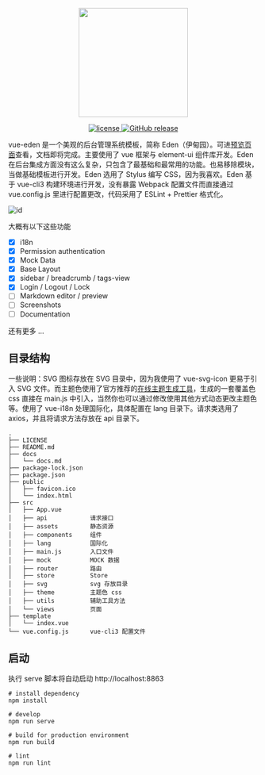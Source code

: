 <p align="center">
  <img width="220" src="https://i.loli.net/2018/05/21/5b02ebd9efd46.png">
</p>

<p align="center">
  <a href="https://github.com/Sakuyakun/vue-eden/blob/master/LICENSE">
    <img src="https://img.shields.io/github/license/Sakuyakun/vue-eden.svg?style=flat-square" alt="license">
  </a>
  <a href="https://travis-ci.org/Sakuyakun/vue-eden">
    <img src="https://img.shields.io/travis/Sakuyakun/vue-eden.svg?style=flat-square" alt="GitHub release">
  </a>
</p>

vue-eden 是一个美观的后台管理系统模板，简称 Eden（伊甸园）。可进[预览页面](https://sakuyakun.github.io/vue-eden/)查看，文档即将完成。主要使用了 vue 框架与 element-ui 组件库开发。Eden 在后台集成方面没有这么复杂，只包含了最基础和最常用的功能。也易移除模块，当做基础模板进行开发。Eden 选用了 Stylus 编写 CSS，因为我喜欢。Eden 基于 vue-cli3 构建环境进行开发，没有暴露 Webpack 配置文件而直接通过 vue.config.js 里进行配置更改，代码采用了 ESLint + Prettier 格式化。

![id](https://i.loli.net/2018/05/19/5aff9f7bdb36f.png)

大概有以下这些功能

- [x] i18n
- [x] Permission authentication
- [x] Mock Data
- [X] Base Layout
- [X] sidebar / breadcrumb / tags-view
- [X] Login / Logout / Lock
- [ ] Markdown editor / preview
- [ ] Screenshots
- [ ] Documentation

还有更多 ...

## 目录结构

一些说明：SVG 图标存放在 SVG 目录中，因为我使用了 vue-svg-icon 更易于引入 SVG 文件。而主题色使用了官方推荐的[在线主题生成工具](https://elementui.github.io/theme-chalk-preview)，生成的一套覆盖色 css 直接在 main.js 中引入，当然你也可以通过修改使用其他方式动态更改主题色等。使用了 vue-i18n 处理国际化，具体配置在 lang 目录下。请求类选用了 axios，并且将请求方法存放在 api 目录下。

```
.
├── LICENSE
├── README.md
├── docs
│   └── docs.md
├── package-lock.json
├── package.json
├── public
│   ├── favicon.ico
│   └── index.html
├── src
│   ├── App.vue         
│   ├── api            请求接口
│   ├── assets         静态资源
│   ├── components     组件
│   ├── lang           国际化
│   ├── main.js        入口文件
│   ├── mock           MOCK 数据
│   ├── router         路由
│   ├── store          Store
│   ├── svg            svg 存放目录
│   ├── theme          主题色 css
│   ├── utils          辅助工具方法
│   └── views          页面
├── template
│   └── index.vue
└── vue.config.js      vue-cli3 配置文件
```

## 启动

执行 serve 脚本将自动启动 http://localhost:8863

```
# install dependency
npm install

# develop
npm run serve 

# build for production environment
npm run build

# lint
npm run lint
```

